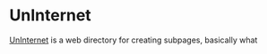 # UnInternet
[UnInternet](https://uninternet.github.io) is a web directory for creating subpages, basically what